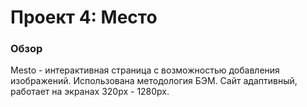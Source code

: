# Проект 4: Место

### Обзор
  Mesto - интерактивная страница с возможностью добавления изображений.
  Использована методология БЭМ.
  Сайт адаптивный, работает на экранах 320px - 1280px.

